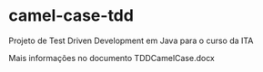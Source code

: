 # camel-case-tdd

Projeto de Test Driven Development em Java para o curso da ITA

Mais informações no documento TDDCamelCase.docx

